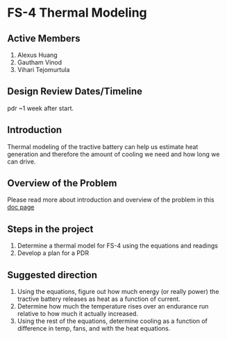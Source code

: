 # FS-4 Thermal Modeling

## Active Members

1. Alexus Huang
1. Gautham Vinod
1. Vihari Tejomurtula

## Design Review Dates/Timeline

pdr ~1 week after start.

## Introduction

Thermal modeling of the tractive battery can help us estimate heat generation and therefore the amount of cooling we need and how long we can drive.

## Overview of the Problem

Please read more about introduction and overview of the problem in this [doc page](../Docs/Battery%20Modeling.md)

## Steps in the project

1. Determine a thermal model for FS-4 using the equations and readings
1. Develop a plan for a PDR

## Suggested direction

1. Using the equations, figure out how much energy (or really power) the tractive battery releases as heat as a function of current.
1. Determine how much the temperature rises over an endurance run relative to how much it actually increased.
1. Using the rest of the equations, determine cooling as a function of difference in temp, fans, and with the heat equations.
